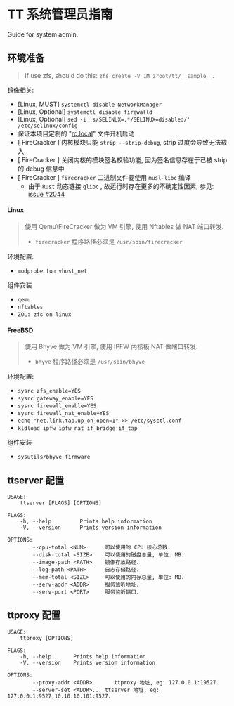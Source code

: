 # TT 系统管理员指南

Guide for system admin.

## 环境准备

> If use zfs, should do this: `zfs create -V 1M zroot/tt/__sample__`.

镜像相关:
- [Linux, MUST] `systemctl disable NetworkManager`
- [Linux, Optional] `systemctl disable firewalld`
- [Linux, Optional] `sed -i 's/SELINUX=.*/SELINUX=disabled/' /etc/selinux/config`
- 保证本项目定制的 "[rc.local](../tools/images/linux_vm/rc.local)" 文件开机启动
- [ FireCracker ] 内核模块只能 `strip --strip-debug`, strip 过度会导致无法载入
- [ FireCracker ] 关闭内核的模块签名校验功能, 因为签名信息存在于已被 strip 的 debug 信息中
- [ FireCracker ] `firecracker` 二进制文件要使用 `musl-libc` 编译
    - 由于 `Rust` 动态链接 `glibc` , 故运行时存在更多的不确定性因素, 参见: [issue #2044](https://github.com/firecracker-microvm/firecracker/issues/2044)

#### Linux

> 使用 Qemu\FireCracker 做为 VM 引擎, 使用 Nftables 做 NAT 端口转发.
>
> - `firecracker` 程序路径必须是 `/usr/sbin/firecracker`

环境配置:

- `modprobe tun vhost_net`

组件安装

- `qemu`
- `nftables`
- `ZOL: zfs on linux`

#### FreeBSD

> 使用 Bhyve 做为 VM 引擎, 使用 IPFW 内核极 NAT 做端口转发.
>
> - `bhyve` 程序路径必须是 `/usr/sbin/bhyve`

环境配置:

- `sysrc zfs_enable=YES`
- `sysrc gateway_enable=YES`
- `sysrc firewall_enable=YES`
- `sysrc firewall_nat_enable=YES`
- `echo "net.link.tap.up_on_open=1" >> /etc/sysctl.conf`
- `kldload ipfw ipfw_nat if_bridge if_tap`

组件安装

- `sysutils/bhyve-firmware`

## ttserver 配置

```shell
USAGE:
    ttserver [FLAGS] [OPTIONS]

FLAGS:
    -h, --help         Prints help information
    -V, --version      Prints version information

OPTIONS:
        --cpu-total <NUM>      可以使用的 CPU 核心总数.
        --disk-total <SIZE>    可以使用的磁盘总量, 单位: MB.
        --image-path <PATH>    镜像存放路径.
        --log-path <PATH>      日志存储路径.
        --mem-total <SIZE>     可以使用的内存总量, 单位: MB.
        --serv-addr <ADDR>     服务监听地址.
        --serv-port <PORT>     服务监听端口.
```

## ttproxy 配置

```shell
USAGE:
    ttproxy [OPTIONS]

FLAGS:
    -h, --help       Prints help information
    -V, --version    Prints version information

OPTIONS:
        --proxy-addr <ADDR>       ttproxy 地址, eg: 127.0.0.1:19527.
        --server-set <ADDR>... ttserver 地址, eg: 127.0.0.1:9527,10.10.10.101:9527.
```
